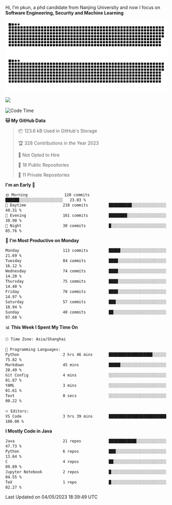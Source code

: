 Hi, I'm pkun, a phd candidate from Nanjing University and now I focus on **Software Engineering, Security and Machine Learning**

![GitHub Snake Light](https://github.com/pppppkun/pppppkun/blob/output/github-snake.svg#gh-light-mode-only)
![GitHub Snake dark](https://github.com/pppppkun/pppppkun/blob/output/github-snake-dark.svg#gh-dark-mode-only)

![](https://komarev.com/ghpvc/?username=pppppkun)
<!--START_SECTION:waka-->
![Code Time](http://img.shields.io/badge/Code%20Time-1%2C734%20hrs%206%20mins-blue)

**🐱 My GitHub Data** 

> 📦 123.6 kB Used in GitHub's Storage 
 > 
> 🏆 328 Contributions in the Year 2023
 > 
> 🚫 Not Opted to Hire
 > 
> 📜 18 Public Repositories 
 > 
> 🔑 11 Private Repositories 
 > 
**I'm an Early 🐤** 

```text
🌞 Morning                120 commits         ██████░░░░░░░░░░░░░░░░░░░   23.03 % 
🌆 Daytime                210 commits         ██████████░░░░░░░░░░░░░░░   40.31 % 
🌃 Evening                161 commits         ████████░░░░░░░░░░░░░░░░░   30.90 % 
🌙 Night                  30 commits          █░░░░░░░░░░░░░░░░░░░░░░░░   05.76 % 
```
📅 **I'm Most Productive on Monday** 

```text
Monday                   113 commits         █████░░░░░░░░░░░░░░░░░░░░   21.69 % 
Tuesday                  84 commits          ████░░░░░░░░░░░░░░░░░░░░░   16.12 % 
Wednesday                74 commits          ████░░░░░░░░░░░░░░░░░░░░░   14.20 % 
Thursday                 75 commits          ████░░░░░░░░░░░░░░░░░░░░░   14.40 % 
Friday                   78 commits          ████░░░░░░░░░░░░░░░░░░░░░   14.97 % 
Saturday                 57 commits          ███░░░░░░░░░░░░░░░░░░░░░░   10.94 % 
Sunday                   40 commits          ██░░░░░░░░░░░░░░░░░░░░░░░   07.68 % 
```


📊 **This Week I Spent My Time On** 

```text
🕑︎ Time Zone: Asia/Shanghai

💬 Programming Languages: 
Python                   2 hrs 46 mins       ███████████████████░░░░░░   75.82 % 
Markdown                 45 mins             █████░░░░░░░░░░░░░░░░░░░░   20.49 % 
Git Config               4 mins              ░░░░░░░░░░░░░░░░░░░░░░░░░   01.87 % 
YAML                     3 mins              ░░░░░░░░░░░░░░░░░░░░░░░░░   01.61 % 
Text                     0 secs              ░░░░░░░░░░░░░░░░░░░░░░░░░   00.22 % 

🔥 Editors: 
VS Code                  3 hrs 39 mins       █████████████████████████   100.00 % 
```

**I Mostly Code in Java** 

```text
Java                     21 repos            ████████████░░░░░░░░░░░░░   47.73 % 
Python                   6 repos             ███░░░░░░░░░░░░░░░░░░░░░░   13.64 % 
C                        4 repos             ██░░░░░░░░░░░░░░░░░░░░░░░   09.09 % 
Jupyter Notebook         2 repos             █░░░░░░░░░░░░░░░░░░░░░░░░   04.55 % 
TeX                      1 repo              █░░░░░░░░░░░░░░░░░░░░░░░░   02.27 % 
```




 Last Updated on 04/05/2023 18:39:49 UTC
<!--END_SECTION:waka-->
